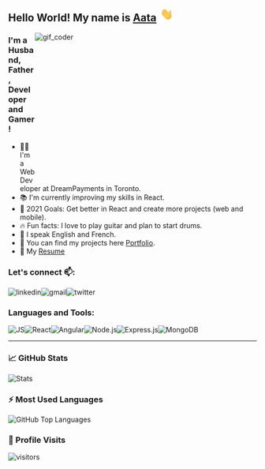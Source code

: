 ## Hello World! My name is [Aata][linkedin] <img align="bottom" alt="gif_waving" width="30px" src="https://github.com/Atalaa/gif_readme2/blob/main/waving2.gif?raw=true" /> 

<img align="right" alt="gif_coder" width="450" height="300" src="https://github.com/Atalaa/gif_readme/blob/main/coder.gif?raw=true" />

### I'm a Husband, Father, Developer and Gamer!
- 👨‍💻 I'm a Web Developer at DreamPayments in Toronto.
- 📚 I'm currently improving my skills in React.
- 🎯 2021 Goals: Get better in React and create more projects (web and mobile).
- 🔥 Fun facts: I love to play guitar and plan to start drums.
- 💬 I speak English and French.
- 📂 You can find my projects here [Portfolio][website].
- 💾 My <a href="https://atalaa.github.io/portfolio/static/media/Aata-allah_Rchidi_resume.eb27857c.pdf" target="_blank">Resume</a>



### Let's connect 📫:
[<img align="left" alt="linkedin" title="LinkedIn" src="https://img.shields.io/badge/LinkedIn-0072b1?style=flat&logo=linkedin&logoColor=fff" />][linkedin]
[<img align="left" alt="gmail" title="Gmail" src="https://img.shields.io/badge/Gmail-EA4335?style=flat&logo=gmail&logoColor=fff" />][mailto]
[<img align="left" alt="twitter" title="Twitter" src="https://img.shields.io/badge/Twitter-1DA1F2?style=flat&logo=twitter&logoColor=fff" />][twitter]

<br />

### Languages and Tools:
<p>
 <a href="https://developer.mozilla.org/en-US/docs/Web/JavaScript"><img align="left" alt="JS" title="javascript" src="https://img.shields.io/badge/JavaScript-F0DB4F?style=for-the-badge&logo=javascript&logoColor=F0DB4F&labelColor=000" /></a>
 <a href="https://reactjs.org/"><img align="left" alt="React" title="React" src="https://img.shields.io/badge/React-61DAFB?style=for-the-badge&logo=react&logoColor=fff&labelColor=000" /></a>
 <a href="https://angular.io/"><img align="left" alt="Angular" title="Angular" src="https://img.shields.io/badge/Angular-red?style=for-the-badge&logo=angular&logoColor=red&labelColor=FFFAF0" /></a>
 <a href="https://nodejs.org/en/"><img align="left" alt="Node.js" title="Node" src="https://img.shields.io/badge/Node-68a063?style=for-the-badge&logo=node.js&logoColor=68a063&labelColor=000" /></a>
 <a href="https://expressjs.com/"><img align="left" alt="Express.js" title="Express" src="https://img.shields.io/badge/Express-404D59?style=for-the-badge&logo=express&logoColor=fff&labelColor=000" /></a>
 <a href="https://www.mongodb.com/"><img align="left" alt="MongoDB" title="MongoDB" src="https://img.shields.io/badge/MongoDB-589636?style=for-the-badge&logo=mongodb&logoColor=589636&labelColor=000" /></a>
</p>

<br />

---

### 📈 GitHub Stats
<img align="top" alt="Stats" src="https://github-readme-stats-atalaa.vercel.app/api?username=Atalaa&show_icons=true&hide_border=true&hide=prs,contribs&theme=shades-of-purple" />

### ⚡ Most Used Languages
<img align="top" alt="GitHub Top Languages" src="https://github-readme-stats-atalaa.vercel.app/api/top-langs/?username=Atalaa&langs_count=5&layout=compact&theme=shades-of-purple" />

### 👀 Profile Visits
![visitors](https://visitor-badge.glitch.me/badge?page_id=atalaa.atalaa)


[website]: https://atalaa.github.io/portfolio/
[linkedin]: https://www.linkedin.com/in/aata-allah-rchidi/
[mailto]: mailto:atala.rchidi@gmail.com
[twitter]: https://twitter.com/AataRchidi
 

